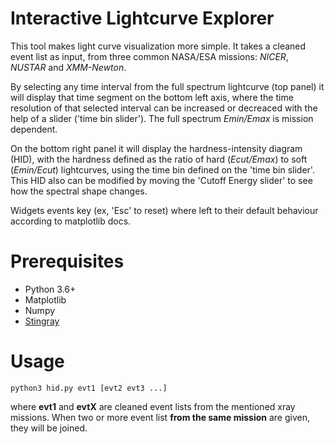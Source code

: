 # Interactive Lightcurve Explorer

This tool makes light curve visualization more simple. 
It takes a cleaned event list as input, from three common NASA/ESA missions: *NICER*, *NUSTAR* and *XMM-Newton*.

By selecting any time interval from the full spectrum lightcurve (top panel) it will display that time segment on the bottom left axis, 
where the time resolution of that selected interval can be increased or decreaced with the help of a slider ('time bin slider').
The full spectrum *Emin/Emax* is mission dependent.

On the bottom right panel it will display the hardness-intensity diagram (HID), with the hardness defined as the ratio of hard (*Ecut/Emax*) to soft (*Emin/Ecut*)
lightcurves, using the time bin defined on the 'time bin slider'. This HID also can be modified by moving the 'Cutoff Energy slider' to see how the spectral shape changes.

Widgets events key (ex, 'Esc' to reset) where left to their default behaviour according to matplotlib docs.

# Prerequisites
- Python 3.6+
- Matplotlib 
- Numpy
- [Stingray](https://docs.stingray.science/install.html) 


# Usage
`python3 hid.py evt1 [evt2 evt3 ...]`

where **evt1** and **evtX** are cleaned event lists from the mentioned xray missions.
When two or more event list **from the same mission** are given, they will be joined.
